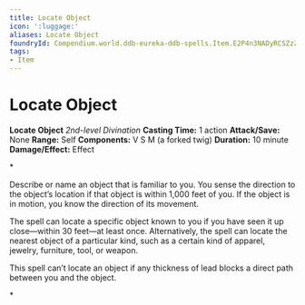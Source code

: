```yaml
---
title: Locate Object
icon: ':luggage:'
aliases: Locate Object
foundryId: Compendium.world.ddb-eureka-ddb-spells.Item.E2P4n3NADyRCSZzZ
tags:
- Item
---
```


# Locate Object

**Locate Object**
_2nd-level Divination_
**Casting Time:** 1 action
**Attack/Save:** None
**Range:** Self
**Components:** V S M (a forked twig)
**Duration:** 10 minute
**Damage/Effect:** Effect

*<p>Describe or name an object that is familiar to you. You sense the direction to the object’s location if that object is within 1,000 feet of you. If the object is in motion, you know the direction of its movement.

The spell can locate a specific object known to you if you have seen it up close—within 30 feet—at least once. Alternatively, the spell can locate the nearest object of a particular kind, such as a certain kind of apparel, jewelry, furniture, tool, or weapon.

This spell can’t locate an object if any thickness of lead blocks a direct path between you and the object.</p>*